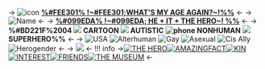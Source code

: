 -> ![icon](https://i.ibb.co/9p0ssdT/7-A51-D199-E936-4-C47-AD23-58-D8-FB7426-E2.png) [**%#FEE301% !~#FEE301;WHAT'S MY AGE AGAIN?~!%%**](https://open.spotify.com/track/4LJhJ6DQS7NwE7UKtvcM52?si=IuKcTP5PS2y5S4g_PgEtqQ) <-
-> ![Name](https://i.ibb.co/NNmZpsp/4-B44-A4-F5-D71-C-414-C-9-ED4-EEFCE8121717.png) <-
-> **[%#099EDA% !~#099EDA; HE + IT + THE HERO~! %%](https://pronouns.cc/@Cyadical)** <-
-> **%#BD221F%2004 ![](https://i.ibb.co/L0M2r9y/45-B96797-ACFA-4-E57-A2-D1-D87-E84-D3-F49-B.gif) CARTOON ![](https://i.ibb.co/CsNZWQP/94-DAA414-6-F06-433-B-8-E83-F9-BAC6-EA13-C8.gif) AUTISTIC ![phone](https://i.ibb.co/KGbv7S8/AE79-C899-FA17-47-F5-A284-B9046-BB173-A4.gif) NONHUMAN ![](https://i.ibb.co/XF5gSNw/DD8-B33-DE-B2-B7-4849-B9-C5-73-A7-C2847-E10.gif) SUPERHERO%%** <-
-> ![USA](https://i.ibb.co/VQxLmtc/Untitled56-20231229212325.png) ![Alterhuman](https://i.ibb.co/grF3LYb/Untitled56-20231229211943.png) ![Gay](https://i.ibb.co/6Y0S8jz/25-AA8488-766-D-4-DCB-8-D5-D-22534-F8-CAF5-C.png) ![Asexual](https://i.ibb.co/JcpTV4P/BECBE646-C951-4939-B50-E-DE2-A657-F6-E84.png) ![Cis Ally](https://i.ibb.co/18mmS95/B5-D02592-DBEF-453-B-8710-AADDE0-D2-BDCC.png) ![Herogender](https://i.ibb.co/FJpL6k5/BDCF7772-67-FE-4-ABB-AB12-CCAE4-B991284.png) <-
-> ![](https://i.ibb.co/SB87PMb/74231297-5801-4-D0-B-A873-64-EB4097-D681.gif) <-
!!! info
     ->[![**THE HERO**](https://i.ibb.co/QJkkxVX/FC41-BD6-E-08-FA-43-AE-BF00-729927-CF76-DC.png)](https://rentry.co/TheAutisticHero)[![**AMAZINGFACT**](https://i.ibb.co/nwNS0J3/1-ED49243-B935-49-C8-8-B62-3212431-AA94-E.png)](https://rentry.co/AmazingFact)[![**KIN**](https://i.ibb.co/RTfBLNj/C34-E78-E5-EC8-E-4-EFB-81-AE-856550-E2-B502.png)](https://rentry.co/RedIsHeroic)[![**INTEREST**](https://i.ibb.co/wz0PKNK/64-BAADDE-6757-462-D-B3-F1-A4475-B8-BBBD3.png)](https://rentry.co/TheSecretMuseum)[![**FRIENDS**](https://i.ibb.co/fSqBLNq/2-C1090-EA-3-B5-A-414-F-8-D5-E-119-FE8-B6-E06-B.png)](https://rentry.co/ReadyForAdventure)[![**THE MUSEUM**](https://i.ibb.co/RGnjpVJ/F1-DE720-D-0520-4468-976-A-8-C79-BA041927.png)](https://rentry.co/ToyCollection) <-
